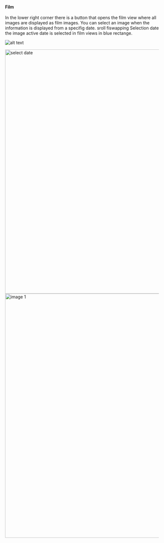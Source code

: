 #### Film
In the lower right corner there is a button that opens the film view where all images are displayed as film images.
You can select an image when the information is displayed from a specifig date. 
sroll fiswapping
Selection date the image active date is selected in film views in blue rectange.

![alt text](../../animgif/film.gif)

<img src="../../images/film.png" alt="select date" width="800"/>

<img src="../../img2/frontend/showingdata_film.png" alt="image 1" width="800" style="display: block; margin: 0;"/>